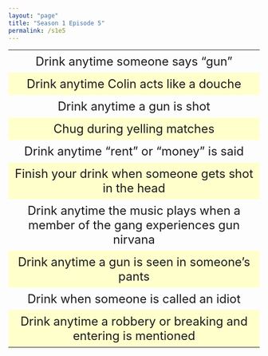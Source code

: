 ```yaml
---
layout: "page"
title: "Season 1 Episode 5"
permalink: /s1e5
---
```

<style>
table {
    border-collapse: collapse;
    width: 100%;
}

td {
    text-align: center;
    padding: 8px;
    font-size: 1.5em;
}

tr:nth-child(even) {background-color: #ffffCC;}
</style>

<table>
  <tr>
    <td>Drink anytime someone says “gun”</td>
  </tr>
  <tr>
    <td>Drink anytime Colin acts like a douche</td>
  </tr>
  <tr>
    <td>Drink anytime a gun is shot</td>
  </tr>
  <tr>
    <td>Chug during yelling matches</td>
  </tr>
  <tr>
    <td>Drink anytime “rent” or “money” is said</td>
  </tr>
  <tr>
    <td>Finish your drink when someone gets shot in the head</td>
  </tr>
  <tr>
    <td>Drink anytime the music plays when a member of the gang experiences gun nirvana</td>
  </tr>
  <tr>
    <td>Drink anytime a gun is seen in someone’s pants</td>
  </tr>
  <tr>
    <td>Drink when someone is called an idiot</td>
  </tr>
  <tr>
    <td>Drink anytime a robbery or breaking and entering is mentioned</td>
  </tr>
</table>
